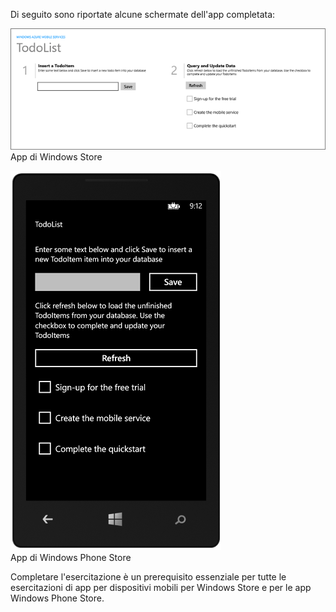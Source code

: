 
Di seguito sono riportate alcune schermate dell'app completata:

![](./media/app-service-mobile-windows-universal-get-started-preview/mobile-quickstart-completed.png) <br/>App di Windows Store

![](./media/app-service-mobile-windows-universal-get-started-preview/mobile-quickstart-completed-wp8.png) <br/>App di Windows Phone Store

Completare l'esercitazione è un prerequisito essenziale per tutte le esercitazioni di app per dispositivi mobili per Windows Store e per le app Windows Phone Store.

<!---HONumber=July15_HO4-->
